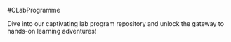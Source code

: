 #CLabProgramme

Dive into our captivating lab program repository and unlock the gateway to hands-on learning adventures!